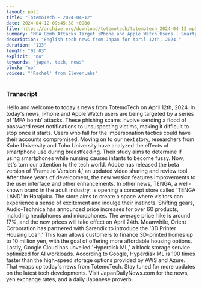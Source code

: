 ```yaml
---
layout: post
title: "TotemoTech - 2024-04-12"
date: 2024-04-12 09:45:38 +0900
file: https://archive.org/download/totemotech/totemotech_2024-04-12.mp3
summary: "MFA Bomb Attacks Target iPhone and Apple Watch Users | Smartphone Use During Breastfeeding Analyzed, & more…"
description: "English tech news from Japan for April 12th, 2024."
duration: "123"
length: "02:03"
explicit: "no"
keywords: "japan, tech, news"
block: "no"
voices: "'Rachel' from ElevenLabs"
---
```


### Transcript

Hello and welcome to today's news from TotemoTech on April 12th, 2024. In today's news, iPhone and Apple Watch users are being targeted by a series of 'MFA bomb' attacks. These phishing scams involve sending a flood of password reset notifications to unsuspecting victims, making it difficult to stop once it starts. Users who fall for the impersonation tactics could have their accounts compromised. Moving on to our next story, researchers from Kobe University and Toho University have analyzed the effects of smartphone use during breastfeeding. Their study aims to determine if using smartphones while nursing causes infants to become fussy. Now, let's turn our attention to the tech world. Adobe has released the beta version of 'Frame.io Version 4,' an updated video sharing and review tool. After three years of development, the new version features improvements to the user interface and other enhancements. In other news, TENGA, a well-known brand in the adult industry, is opening a concept store called 'TENGA LAND' in Harajuku. The store aims to create a space where visitors can experience a sense of excitement and indulge their instincts. Shifting gears, Audio-Technica has announced price increases for over 60 products, including headphones and microphones. The average price hike is around 17%, and the new prices will take effect on April 24th. Meanwhile, Orient Corporation has partnered with Sarendix to introduce the '3D Printer Housing Loan.' This loan allows customers to finance 3D-printed homes up to 10 million yen, with the goal of offering more affordable housing options. Lastly, Google Cloud has unveiled 'Hyperdisk ML,' a block storage service optimized for AI workloads. According to Google, Hyperdisk ML is 100 times faster than the high-speed storage options provided by AWS and Azure. That wraps up today's news from TotemoTech. Stay tuned for more updates on the latest tech developments.   Visit JapanDailyNews.com for the news, yen exchange rates, and a daily Japanese proverb.
